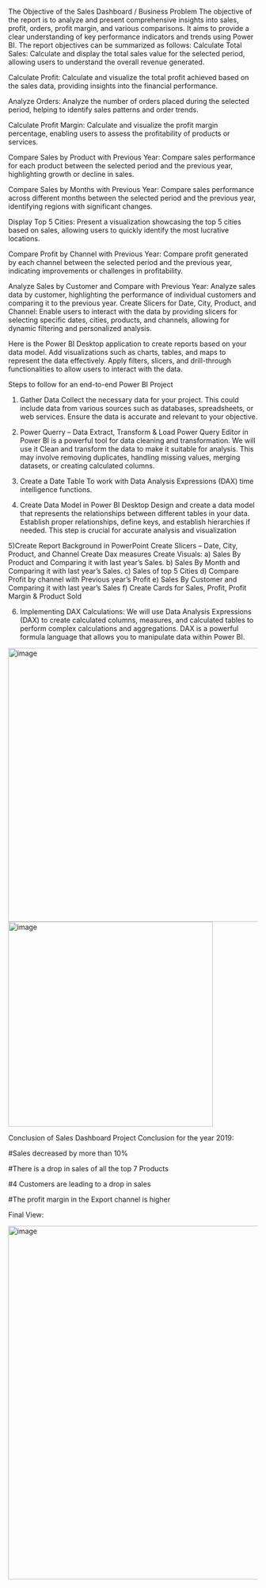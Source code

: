 The Objective of the Sales Dashboard / Business Problem
The objective of the report is to analyze and present comprehensive insights into sales, profit, orders, profit margin, and various comparisons. It aims to provide a clear understanding of key performance indicators and trends using Power BI. 
The report objectives can be summarized as follows:
Calculate Total Sales: 
Calculate and display the total sales value for the selected period, allowing users to understand the overall revenue generated.

Calculate Profit: 
Calculate and visualize the total profit achieved based on the sales data, providing insights into the financial performance.

Analyze Orders: 
Analyze the number of orders placed during the selected period, helping to identify sales patterns and order trends.

Calculate Profit Margin: 
Calculate and visualize the profit margin percentage, enabling users to assess the profitability of products or services.

Compare Sales by Product with Previous Year: 
Compare sales performance for each product between the selected period and the previous year, highlighting growth or decline in sales.

Compare Sales by Months with Previous Year: 
Compare sales performance across different months between the selected period and the previous year, identifying regions with significant changes.

Display Top 5 Cities: 
Present a visualization showcasing the top 5 cities based on sales, allowing users to quickly identify the most lucrative locations.

Compare Profit by Channel with Previous Year: 
Compare profit generated by each channel between the selected period and the previous year, indicating improvements or challenges in profitability.

Analyze Sales by Customer and Compare with Previous Year: 
Analyze sales data by customer, highlighting the performance of individual customers and comparing it to the previous year.
Create Slicers for Date, City, Product, and Channel: Enable users to interact with the data by providing slicers for selecting specific dates, cities, products, and channels, allowing for dynamic filtering and personalized analysis.

Here  is the Power BI Desktop application to create reports based on your data model. Add visualizations such as charts, tables, and maps to represent the data effectively.
Apply filters, slicers, and drill-through functionalities to allow users to interact with the data.

Steps to follow for an end-to-end Power BI Project
1) Gather Data
Collect the necessary data for your project.
This could include data from various sources such as databases, spreadsheets, or web services. Ensure the data is accurate and relevant to your objective.

2) Power Querry – Data Extract, Transform & Load
Power Query Editor in Power BI is a powerful tool for data cleaning and transformation.
 We will use it Clean and transform the data to make it suitable for analysis.
 This may involve removing duplicates, handling missing values, merging datasets, or creating calculated columns.

3) Create a Date Table
To work with Data Analysis Expressions (DAX) time intelligence functions.

4) Create Data Model in Power BI Desktop
Design and create a data model that represents the relationships between different tables in your data.
Establish proper relationships, define keys, and establish hierarchies if needed.
This step is crucial for accurate analysis and visualization

5)Create Report Background in PowerPoint
Create Slicers – Date, City, Product, and Channel
Create Dax measures
Create Visuals:
a) Sales By Product and Comparing it with last year’s Sales.
b) Sales By Month and Comparing it with last year’s Sales.
c) Sales of top 5 Cities
d) Compare Profit by channel with Previous year’s Profit
e) Sales By Customer and Comparing it with last year’s Sales
f) Create Cards for Sales, Profit, Profit Margin & Product Sold

6) Implementing DAX Calculations:
We will use Data Analysis Expressions (DAX) to create calculated columns, measures, and calculated tables to perform complex calculations and aggregations.
DAX is a powerful formula language that allows you to manipulate data within Power BI.
<img width="552" alt="image" src="https://github.com/Sri-karan/HR-Dashboard/assets/127074449/0843a67d-5fdb-4087-88d2-98c5e3aed687">

<img width="413" alt="image" src="https://github.com/Sri-karan/HR-Dashboard/assets/127074449/2b0297b7-04db-434f-9c30-ec100dc196be">

Conclusion of Sales Dashboard Project
Conclusion for the year 2019:

#Sales decreased by more than 10%

#There is a drop in sales of all the top 7 Products

#4 Customers are leading to a drop in sales

#The profit margin in the Export channel is higher

Final View:


<img width="713" alt="image" src="https://github.com/Sri-karan/HR-Dashboard/assets/127074449/b5091e9c-6a10-4dac-b7fa-8c5ebedd0b7d">

